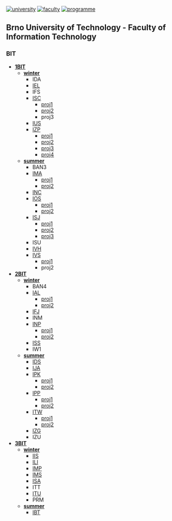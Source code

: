 [![university](https://img.shields.io/badge/university-Brno%20University%20of%20Technology-red.svg)](https://www.vutbr.cz/en/)
[![faculty](https://img.shields.io/badge/faculty-Faculty%20of%20Information%20Technology-blue.svg)](http://www.fit.vutbr.cz/.en)
[![programme](https://img.shields.io/badge/programme-%20IT--BC--3-brightgreen.svg)](http://www.fit.vutbr.cz/study/bc/stplan-l.php.en?id=194)

## Brno University of Technology - Faculty of Information Technology

### BIT
* **[1BIT](https://github.com/europ/VUTBR-FIT/tree/master/1BIT)**
	* **[winter](https://github.com/europ/VUTBR-FIT/tree/master/1BIT/winter)**
		* IDA
		* [IEL](https://github.com/europ/VUTBR-FIT/tree/master/1BIT/winter/IEL)
		* IFS
		* [ISC](https://github.com/europ/VUTBR-FIT/tree/master/1BIT/winter/ISC)
			* [proj1](https://github.com/europ/VUTBR-FIT/tree/master/1BIT/winter/ISC/proj1)
			* [proj2](https://github.com/europ/VUTBR-FIT/tree/master/1BIT/winter/ISC/proj2)
			* proj3
		* [IUS](https://github.com/europ/VUTBR-FIT/tree/master/1BIT/winter/IUS)
		* [IZP](https://github.com/europ/VUTBR-FIT/tree/master/1BIT/winter/IZP)
			* [proj1](https://github.com/europ/VUTBR-FIT/tree/master/1BIT/winter/IZP/proj1)
			* [proj2](https://github.com/europ/VUTBR-FIT/tree/master/1BIT/winter/IZP/proj2)
			* [proj3](https://github.com/europ/VUTBR-FIT/tree/master/1BIT/winter/IZP/proj3)
			* [proj4](https://github.com/europ/VUTBR-FIT/tree/master/1BIT/winter/IZP/proj4)
	* **[summer](https://github.com/europ/VUTBR-FIT/tree/master/1BIT/summer)**
		* BAN3
		* [IMA](https://github.com/europ/VUTBR-FIT/tree/master/1BIT/summer/IMA)
			* [proj1](https://github.com/europ/VUTBR-FIT/tree/master/1BIT/summer/IMA/proj1)
			* [proj2](https://github.com/europ/VUTBR-FIT/tree/master/1BIT/summer/IMA/proj2)
		* [INC](https://github.com/europ/VUTBR-FIT/tree/master/1BIT/summer/INC)
		* [IOS](https://github.com/europ/VUTBR-FIT/tree/master/1BIT/summer/IOS)
			* [proj1](https://github.com/europ/VUTBR-FIT/tree/master/1BIT/summer/IOS/proj1)
			* [proj2](https://github.com/europ/VUTBR-FIT/tree/master/1BIT/summer/IOS/proj2)
		* [ISJ](https://github.com/europ/VUTBR-FIT/tree/master/1BIT/summer/ISJ)
			* [proj1](https://github.com/europ/VUTBR-FIT/tree/master/1BIT/summer/ISJ/proj1)
			* [proj2](https://github.com/europ/VUTBR-FIT/tree/master/1BIT/summer/ISJ/proj2)
			* [proj3](https://github.com/europ/VUTBR-FIT/tree/master/1BIT/summer/ISJ/proj3)
		* ISU
		* [IVH](https://github.com/europ/VUTBR-FIT/tree/master/1BIT/summer/IVH)
		* [IVS](https://github.com/europ/VUTBR-FIT/tree/master/1BIT/summer/IVS)
			* [proj1](https://github.com/europ/VUTBR-FIT/tree/master/1BIT/summer/IVS/proj1)
			* proj2
* **[2BIT](https://github.com/europ/VUTBR-FIT/tree/master/2BIT)**
	* **[winter](https://github.com/europ/VUTBR-FIT/tree/master/2BIT/winter)**
		* BAN4
		* [IAL](https://github.com/europ/VUTBR-FIT/tree/master/2BIT/winter/IAL)
			* [proj1](https://github.com/europ/VUTBR-FIT/tree/master/2BIT/winter/IAL/proj1)
			* [proj2](https://github.com/europ/VUTBR-FIT/tree/master/2BIT/winter/IAL/proj2)
		* [IFJ](https://github.com/europ/VUTBR-FIT/tree/master/2BIT/winter/IFJ)
		* INM
		* [INP](https://github.com/europ/VUTBR-FIT/tree/master/2BIT/winter/INP)
			* [proj1](https://github.com/europ/VUTBR-FIT/tree/master/2BIT/winter/INP/proj1)
			* [proj2](https://github.com/europ/VUTBR-FIT/tree/master/2BIT/winter/INP/proj2)
		* [ISS](https://github.com/europ/VUTBR-FIT/tree/master/2BIT/winter/ISS)
		* IW1
	* **[summer](https://github.com/europ/VUTBR-FIT/tree/master/2BIT/summer)**
		* [IDS](https://github.com/europ/VUTBR-FIT/tree/master/2BIT/summer/IDS)
		* [IJA](https://github.com/europ/VUTBR-FIT/tree/master/2BIT/summer/IJA)
		* [IPK](https://github.com/europ/VUTBR-FIT/tree/master/2BIT/summer/IPK)
			* [proj1](https://github.com/europ/VUTBR-FIT/tree/master/2BIT/summer/IPK/proj1)
			* [proj2](https://github.com/europ/VUTBR-FIT/tree/master/2BIT/summer/IPK/proj2)
		* [IPP](https://github.com/europ/VUTBR-FIT/tree/master/2BIT/summer/IPP)
			* [proj1](https://github.com/europ/VUTBR-FIT/tree/master/2BIT/summer/IPP/proj1)
			* [proj2](https://github.com/europ/VUTBR-FIT/tree/master/2BIT/summer/IPP/proj2)
		* [ITW](https://github.com/europ/VUTBR-FIT/tree/master/2BIT/summer/ITW)
			* [proj1](https://github.com/europ/VUTBR-FIT/tree/master/2BIT/summer/ITW/proj1)
			* [proj2](https://github.com/europ/VUTBR-FIT/tree/master/2BIT/summer/ITW/proj2)
		* [IZG](https://github.com/europ/VUTBR-FIT/tree/master/2BIT/summer/IZG)
		* IZU
* **[3BIT](https://github.com/europ/VUTBR-FIT/tree/master/3BIT)**
	* **[winter](https://github.com/europ/VUTBR-FIT/tree/master/3BIT/winter)**
		* [IIS](https://github.com/europ/VUTBR-FIT/tree/master/3BIT/winter/IIS)
		* [ILI](https://github.com/europ/VUTBR-FIT/tree/master/3BIT/winter/ILI)
		* [IMP](https://github.com/europ/VUTBR-FIT/tree/master/3BIT/winter/IMP)
		* [IMS](https://github.com/europ/VUTBR-FIT/tree/master/3BIT/winter/IMS)
		* [ISA](https://github.com/europ/VUTBR-FIT/tree/master/3BIT/winter/ISA)
		* ITT
		* [ITU](https://github.com/europ/VUTBR-FIT/tree/master/3BIT/winter/ITU)
		* PRM
	* **[summer](https://github.com/europ/VUTBR-FIT/tree/master/3BIT/summer)**
		* [IBT](https://github.com/europ/VUTBR-FIT/tree/master/3BIT/summer/IBT)
